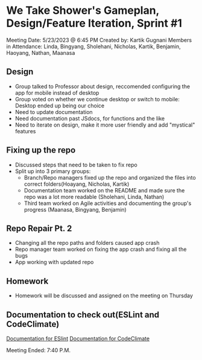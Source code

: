 # We Take Shower's Gameplan, Design/Feature Iteration, Sprint #1

Meeting Date: 5/23/2023 @ 6:45 PM
Created by: Kartik Gugnani
Members in Attendance: Linda, Bingyang, Sholehani, Nicholas, Kartik, Benjamin, Haoyang, Nathan, Maanasa

## Design

-   Group talked to Professor about design, reccomended configuring the app for mobile instead of desktop
-   Group voted on whether we continue desktop or switch to mobile: Desktop ended up being our choice
-   Need to update documentation
-   Need documentation past JSdocs, for functions and the like
-   Need to iterate on design, make it more user friendly and add "mystical" features

## Fixing up the repo

-   Discussed steps that need to be taken to fix repo
-   Split up into 3 primary groups:
    -   Branch/Repo managers fixed up the repo and organized the files into correct folders(Hoayang, Nicholas, Kartik)
    -   Documentation team worked on the README and made sure the repo was a lot more readable (Sholehani, Linda, Nathan)
    -   Third team worked on Agile activities and documenting the group's progress (Maanasa, Bingyang, Benjamin)

## Repo Repair Pt. 2

-   Changing all the repo paths and folders caused app crash
-   Repo manager team worked on fixing the app crash and fixing all the bugs
-   App working with updated repo

## Homework

-   Homework will be discussed and assigned on the meeting on Thursday

## Documentation to check out(ESLint and CodeClimate)

[Documentation for ESlint](https://eslint.org/docs/latest/)
[Documentation for CodeClimate](https://docs.codeclimate.com/)

Meeting Ended: 7:40 P.M.
